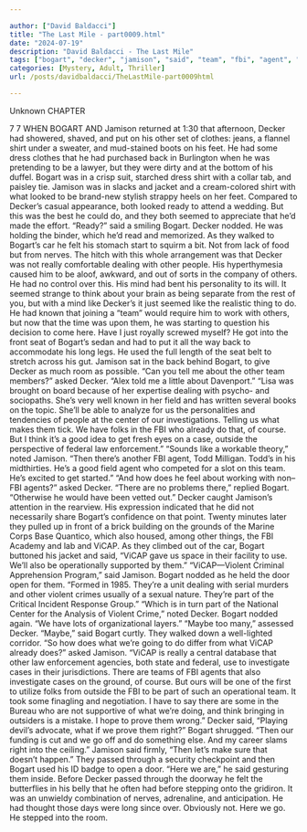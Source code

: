 ```yaml
---

author: ["David Baldacci"]
title: "The Last Mile - part0009.html"
date: "2024-07-19"
description: "David Baldacci - The Last Mile"
tags: ["bogart", "decker", "jamison", "said", "team", "fbi", "agent", "vicap", "shirt", "back", "seemed", "nodded", "dealing", "think", "like", "asked", "u", "case", "also", "part", "put", "clothes", "foot", "dress", "jacket"]
categories: [Mystery, Adult, Thriller]
url: /posts/davidbaldacci/TheLastMile-part0009html

---
```



Unknown
CHAPTER
7
7
WHEN BOGART AND Jamison returned at 1:30 that afternoon, Decker had showered, shaved, and put on his other set of clothes: jeans, a flannel shirt under a sweater, and mud-stained boots on his feet. He had some dress clothes that he had purchased back in Burlington when he was pretending to be a lawyer, but they were dirty and at the bottom of his duffel.
Bogart was in a crisp suit, starched dress shirt with a collar tab, and paisley tie. Jamison was in slacks and jacket and a cream-colored shirt with what looked to be brand-new stylish strappy heels on her feet. Compared to Decker’s casual appearance, both looked ready to attend a wedding. But this was the best he could do, and they both seemed to appreciate that he’d made the effort.
“Ready?” said a smiling Bogart.
Decker nodded. He was holding the binder, which he’d read and memorized. As they walked to Bogart’s car he felt his stomach start to squirm a bit. Not from lack of food but from nerves.
The hitch with this whole arrangement was that Decker was not really comfortable dealing with other people. His hyperthymesia caused him to be aloof, awkward, and out of sorts in the company of others. He had no control over this. His mind had bent his personality to its will. It seemed strange to think about your brain as being separate from the rest of you, but with a mind like Decker’s it just seemed like the realistic thing to do.
He had known that joining a “team” would require him to work with others, but now that the time was upon them, he was starting to question his decision to come here.
Have I just royally screwed myself?
He got into the front seat of Bogart’s sedan and had to put it all the way back to accommodate his long legs. He used the full length of the seat belt to stretch across his gut. Jamison sat in the back behind Bogart, to give Decker as much room as possible.
“Can you tell me about the other team members?” asked Decker. “Alex told me a little about Davenport.”
“Lisa was brought on board because of her expertise dealing with psycho- and sociopaths. She’s very well known in her field and has written several books on the topic. She’ll be able to analyze for us the personalities and tendencies of people at the center of our investigations. Telling us what makes them tick. We have folks in the FBI who already do that, of course. But I think it’s a good idea to get fresh eyes on a case, outside the perspective of federal law enforcement.”
“Sounds like a workable theory,” noted Jamison.
“Then there’s another FBI agent, Todd Milligan. Todd’s in his midthirties. He’s a good field agent who competed for a slot on this team. He’s excited to get started.”
“And how does he feel about working with non–FBI agents?” asked Decker.
“There are no problems there,” replied Bogart. “Otherwise he would have been vetted out.”
Decker caught Jamison’s attention in the rearview. His expression indicated that he did not necessarily share Bogart’s confidence on that point.
Twenty minutes later they pulled up in front of a brick building on the grounds of the Marine Corps Base Quantico, which also housed, among other things, the FBI Academy and lab and ViCAP.
As they climbed out of the car, Bogart buttoned his jacket and said, “ViCAP gave us space in their facility to use. We’ll also be operationally supported by them.”
“ViCAP—Violent Criminal Apprehension Program,” said Jamison.
Bogart nodded as he held the door open for them. “Formed in 1985. They’re a unit dealing with serial murders and other violent crimes usually of a sexual nature. They’re part of the Critical Incident Response Group.”
“Which is in turn part of the National Center for the Analysis of Violent Crime,” noted Decker.
Bogart nodded again. “We have lots of organizational layers.”
“Maybe too many,” assessed Decker.
“Maybe,” said Bogart curtly.
They walked down a well-lighted corridor.
“So how does what we’re going to do differ from what ViCAP already does?” asked Jamison.
“ViCAP is really a central database that other law enforcement agencies, both state and federal, use to investigate cases in their jurisdictions. There are teams of FBI agents that also investigate cases on the ground, of course. But ours will be one of the first to utilize folks from outside the FBI to be part of such an operational team. It took some finagling and negotiation. I have to say there are some in the Bureau who are not supportive of what we’re doing, and think bringing in outsiders is a mistake. I hope to prove them wrong.”
Decker said, “Playing devil’s advocate, what if we prove them right?”
Bogart shrugged. “Then our funding is cut and we go off and do something else. And my career slams right into the ceiling.”
Jamison said firmly, “Then let’s make sure that doesn’t happen.”
They passed through a security checkpoint and then Bogart used his ID badge to open a door.
“Here we are,” he said gesturing them inside.
Before Decker passed through the doorway he felt the butterflies in his belly that he often had before stepping onto the gridiron. It was an unwieldy combination of nerves, adrenaline, and anticipation.
He had thought those days were long since over.
Obviously not.
Here we go.
He stepped into the room.
